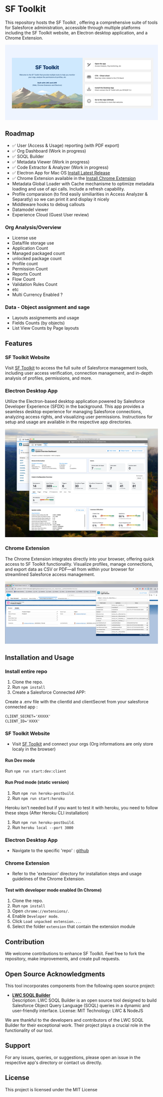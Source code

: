 
# SF Toolkit

This repository hosts the SF Toolkit , offering a comprehensive suite of tools for Salesforce administration, accessible through multiple platforms including the SF Toolkit website, an Electron desktop application, and a Chrome Extension.

![Welcome Page of SF Toolkit](./git_images/welcome.png)


## Roadmap

- ✅ User (Access & Usage) reporting (with PDF export)
- ✅ Org Dashboard (Work in progress)
- ✅ SOQL Builder
- ✅ Metadata Viewer (Work in progress)
- ✅ Code Extractor & Analyzer (Work in progress)
- ✅ Electron App for Mac OS [Install Latest Release](https://github.com/grebmann1/sfdx-ui-light/releases/latest)
- ✅ Chrome Extension available in the [Install Chrome Extension](https://chromewebstore.google.com/detail/sf-toolkit-light/konbmllgicfccombdckckakhnmejjoei)
- Metadata Global Loader with Cache mechanisme to optimize metadata loading and use of api calls. Include a refresh capability.
- Profile comparaison (to find easily similiarities in Access Analyzer & Separatly) so we can print it and display it nicely
- Middleware hooks to debug callouts
- Datamodel viewer
- Experience Cloud (Guest User review)

### Org Analysis/Overview
- License use
- Data/file storage use
- Application Count
- Managed packaged count
- unlocked package count
- Profile count
- Permission Count
- Reports Count
- Flow Count
- Validation Rules Count
- etc
- Multi Currency Enabled ?

### Data - Object assignment and sage
  - Layouts assignements and usage
  - Fields Counts (by objects)
  - List View Counts by Page layouts


## Features

### SF Toolkit Website

Visit [SF Toolkit](https://www.sf-toolkit.com) to access the full suite of Salesforce management tools, including user access verification, connection management, and in-depth analysis of profiles, permissions, and more.

### Electron Desktop App

Utilize the Electron-based desktop application powered by Salesforce Developer Experience (SFDX) in the background. This app provides a seamless desktop experience for managing Salesforce connections, analyzing access rights, and visualizing user permissions. Instructions for setup and usage are available in the respective app directories.

![Elecron](./git_images/electron.png)

### Chrome Extension

The Chrome Extension integrates directly into your browser, offering quick access to SF Toolkit functionality. Visualize profiles, manage connections, and export data as CSV or PDF—all from within your browser for streamlined Salesforce access management.

![Chrome Extension](./git_images/chrome.png)

## Installation and Usage

### Install entire repo
1. Clone the repo.
2. Run `npm install`
3. Create a Salesforce Connected APP:

Create a .env file with the clientId and clientSecret from your salesforce connected app : 
```
CLIENT_SECRET='XXXXX'
CLIENT_ID='XXXX'
```


### SF Toolkit Website
- Visit [SF Toolkit](https://www.sf-toolkit.com) and connect your orgs (Org informations are only store localy in the browser)

#### Run Dev mode
Run `npm run start:dev:client`

#### Run Prod mode (static version)
1. Run `npm run heroku-postbuild`.
2. Run `npm run start:heroku`

Heroku isn't needed but if you want to test it with heroku, you need to follow these steps (After Heroku CLI installation)
1. Run `npm run heroku-postbuild`.
2. Run `heroku local --port 3000`

### Electron Desktop App
- Navigate to the specific 'repo' : [github](https://github.com/grebmann1/sfdx-ui-desktop)

### Chrome Extension
- Refer to the 'extension' directory for installation steps and usage guidelines of the Chrome Extension.

#### Test with developer mode enabled (In Chrome)
1. Clone the repo.
2. Run `npm install`
3. Open `chrome://extensions/`.
4. Enable `Developer mode`.
5. Click `Load unpacked extension...`.
6. Select the folder `extension` that contain the extension module


## Contribution

We welcome contributions to enhance SF Toolkit. Feel free to fork the repository, make improvements, and create pull requests.

## Open Source Acknowledgments

This tool incorporates components from the following open source project:

- **[LWC SOQL Builder](https://github.com/lwc-soql-builder/lwc-soql-builder)**  
  Description: LWC SOQL Builder is an open source tool designed to build Salesforce Object Query Language (SOQL) queries in a dynamic and user-friendly interface.
  License: MIT
  Technology: LWC & NodeJS

We are thankful to the developers and contributors of the LWC SOQL Builder for their exceptional work. Their project plays a crucial role in the functionality of our tool.


## Support

For any issues, queries, or suggestions, please open an issue in the respective app's directory or contact us directly.

## License

This project is licensed under the MIT License